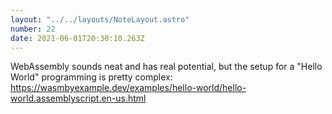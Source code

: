 ```yaml
---
layout: "../../layouts/NoteLayout.astro"
number: 22
date: 2021-06-01T20:30:10.263Z
---
```


WebAssembly sounds neat and has real potential, but the setup for a "Hello World" programming is pretty complex: https://wasmbyexample.dev/examples/hello-world/hello-world.assemblyscript.en-us.html